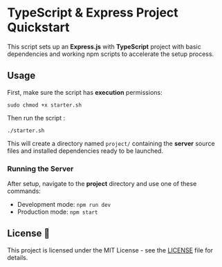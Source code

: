 # TypeScript & Express Project Quickstart

This script sets up an **Express.js** with **TypeScript** project with basic dependencies and working npm scripts to accelerate the setup process.

## Usage

First, make sure the script has **execution** permissions:

```
sudo chmod +x starter.sh
```

Then run the script :

```
./starter.sh
```

This will create a directory named ```project/``` containing the **server** source files and installed dependencies ready to be launched.

### Running the Server

After setup, navigate to the **project** directory and use one of these commands:

- Development mode: `npm run dev`
- Production mode: `npm start`

## License 📃

This project is licensed under the MIT License - see the [LICENSE](/LICENSE) file for details.